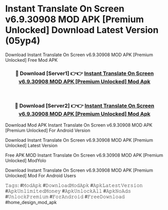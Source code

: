 # Instant Translate On Screen v6.9.30908 MOD APK [Premium Unlocked] Download Latest Version (05yp4)
Download Instant Translate On Screen v6.9.30908 MOD APK [Premium Unlocked] Free Mod APK

<div align="center">
<h3>🔴 Download [Server1] 👉👉 <a href="https://apkcomod.com?title=Instant_Translate_On_Screen_v6.9.30908_MOD_APK_[Premium_Unlocked]">Instant Translate On Screen v6.9.30908 MOD APK [Premium Unlocked] Mod Apk</a></h3><br>

<h3>🔴 Download [Server2] 👉👉 <a href="https://apkcomod.com?title=Instant_Translate_On_Screen_v6.9.30908_MOD_APK_[Premium_Unlocked]">Instant Translate On Screen v6.9.30908 MOD APK [Premium Unlocked] Mod Apk</a></h3>
</div>


Download Mod APK Instant Translate On Screen v6.9.30908 MOD APK [Premium Unlocked] For Android Version

Download Instant Translate On Screen v6.9.30908 MOD APK [Premium Unlocked] Latest Version

Free APK MOD Instant Translate On Screen v6.9.30908 MOD APK [Premium Unlocked] ModYolo

Download Instant Translate On Screen v6.9.30908 MOD APK [Premium Unlocked] Mod For Android Users

𝚃𝚊𝚐𝚜: #𝙼𝚘𝚍𝙰𝚙𝚔 #𝙳𝚘𝚠𝚗𝚕𝚘𝚊𝚍𝙼𝚘𝚍𝙰𝚙𝚔 #𝙰𝚙𝚔𝙻𝚊𝚝𝚎𝚜𝚝𝚅𝚎𝚛𝚜𝚒𝚘𝚗 #𝙰𝚙𝚔𝚄𝚗𝚕𝚒𝚖𝚒𝚝𝚎𝚍𝙼𝚘𝚗𝚎𝚢 #𝙰𝚙𝚔𝚄𝚗𝚕𝚘𝚌𝚔𝙰𝚕𝚕 #𝙰𝚙𝚔𝙽𝚘𝙰𝚍𝚜 #𝚄𝚗𝚕𝚘𝚌𝚔𝙿𝚛𝚎𝚖𝚒𝚞𝚖 #𝙵𝚘𝚛𝙰𝚗𝚍𝚛𝚘𝚒𝚍 #𝙵𝚛𝚎𝚎𝙳𝚘𝚠𝚗𝚕𝚘𝚊𝚍 #home_design_mod_apk